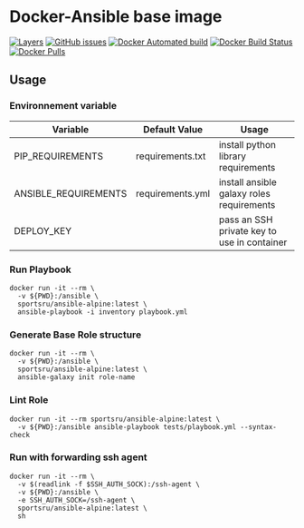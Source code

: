 # Docker-Ansible base image

[![Layers](https://images.microbadger.com/badges/image/sportsru/ansible-alpine.svg)](https://microbadger.com/images/sportsru/ansible-alpine) [![GitHub issues](https://img.shields.io/github/issues/sportsru/docker-ansible-alpine.svg)](https://github.com/sportsru/docker-ansible-alpine) [![Docker Automated build](https://img.shields.io/docker/automated/sportsru/ansible-alpine.svg?maxAge=2592000)](https://hub.docker.com/r/sportsru/ansible-alpine/) [![Docker Build Status](https://img.shields.io/docker/build/sportsru/ansible-alpine.svg?maxAge=2592000)](https://hub.docker.com/r/sportsru/ansible-alpine/) [![Docker Pulls](https://img.shields.io/docker/pulls/sportsru/ansible-alpine.svg)](https://hub.docker.com/r/sportsru/ansible-alpine/)

## Usage

### Environnement variable

| Variable             | Default Value    | Usage                                       |
|----------------------|------------------|---------------------------------------------|
| PIP_REQUIREMENTS     | requirements.txt | install python library requirements         |
| ANSIBLE_REQUIREMENTS | requirements.yml | install ansible galaxy roles requirements   |
| DEPLOY_KEY           |                  | pass an SSH private key to use in container |

### Run Playbook

```
docker run -it --rm \
  -v ${PWD}:/ansible \
  sportsru/ansible-alpine:latest \
  ansible-playbook -i inventory playbook.yml
```

### Generate Base Role structure

```
docker run -it --rm \
  -v ${PWD}:/ansible \
  sportsru/ansible-alpine:latest \
  ansible-galaxy init role-name
```

### Lint Role

```
docker run -it --rm sportsru/ansible-alpine:latest \
  -v ${PWD}:/ansible ansible-playbook tests/playbook.yml --syntax-check
```
### Run with forwarding ssh agent

```
docker run -it --rm \
  -v $(readlink -f $SSH_AUTH_SOCK):/ssh-agent \
  -v ${PWD}:/ansible \
  -e SSH_AUTH_SOCK=/ssh-agent \
  sportsru/ansible-alpine:latest \
  sh
```

